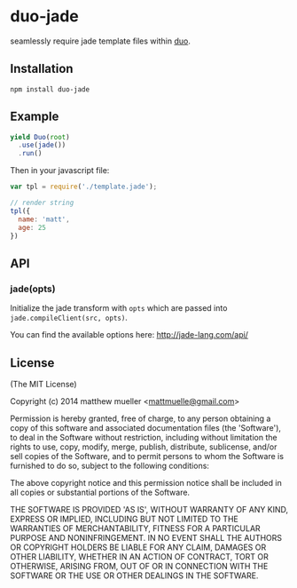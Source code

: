 
# duo-jade

  seamlessly require jade template files within [duo](https://github.com/duojs/duo).

## Installation

```
npm install duo-jade
```

## Example

```js
yield Duo(root)
  .use(jade())
  .run()
```

Then in your javascript file:

```js
var tpl = require('./template.jade');

// render string
tpl({
  name: 'matt',
  age: 25
})
```

## API

### jade(opts)

Initialize the jade transform with `opts` which are passed into `jade.compileClient(src, opts)`.

You can find the available options here: http://jade-lang.com/api/

## License

(The MIT License)

Copyright (c) 2014 matthew mueller &lt;mattmuelle@gmail.com&gt;

Permission is hereby granted, free of charge, to any person obtaining
a copy of this software and associated documentation files (the
'Software'), to deal in the Software without restriction, including
without limitation the rights to use, copy, modify, merge, publish,
distribute, sublicense, and/or sell copies of the Software, and to
permit persons to whom the Software is furnished to do so, subject to
the following conditions:

The above copyright notice and this permission notice shall be
included in all copies or substantial portions of the Software.

THE SOFTWARE IS PROVIDED 'AS IS', WITHOUT WARRANTY OF ANY KIND,
EXPRESS OR IMPLIED, INCLUDING BUT NOT LIMITED TO THE WARRANTIES OF
MERCHANTABILITY, FITNESS FOR A PARTICULAR PURPOSE AND NONINFRINGEMENT.
IN NO EVENT SHALL THE AUTHORS OR COPYRIGHT HOLDERS BE LIABLE FOR ANY
CLAIM, DAMAGES OR OTHER LIABILITY, WHETHER IN AN ACTION OF CONTRACT,
TORT OR OTHERWISE, ARISING FROM, OUT OF OR IN CONNECTION WITH THE
SOFTWARE OR THE USE OR OTHER DEALINGS IN THE SOFTWARE.
